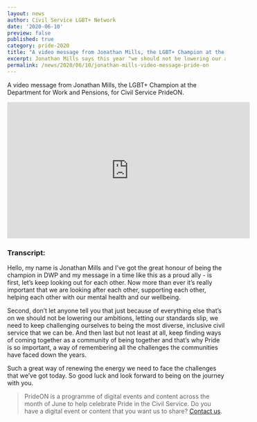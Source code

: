 ```yaml
---
layout: news
author: Civil Service LGBT+ Network
date: '2020-06-10'
preview: false
published: true
category: pride-2020
title: "A video message from Jonathan Mills, the LGBT+ Champion at the Department for Work and Pensions"
excerpt: Jonathan Mills says this year "we should not be lowering our ambitions, letting our standards slip, we need to keep challenging ourselves to being the most diverse, inclusive Civil Service that we can be."
permalink: /news/2020/06/10/jonathan-mills-video-message-pride-on
---
```


A video message from Jonathan Mills, the LGBT+ Champion at the Department for Work and Pensions, for Civil Service PrideON. 

<iframe width="560" height="315" src="https://www.youtube.com/embed/F88y30Sla6o" frameborder="0" allow="accelerometer; autoplay; encrypted-media; gyroscope; picture-in-picture" allowfullscreen></iframe>


### Transcript: 

Hello, my name is Jonathan Mills and I’ve got the great honour of being the champion in DWP and my message in a time like this as a proud ally - is first, let’s keep looking out for each other. Now more than ever it’s really important that we are looking after each other, supporting each other, helping each other with our mental health and our wellbeing. 

Second, don’t let anyone tell you that just because of everything else that’s on we should not be lowering our ambitions, letting our standards slip, we need to keep challenging ourselves to being the most diverse, inclusive civil service that we can be. And then last but not least at all, keep finding ways of coming together as a community of being together and that’s why Pride is so important, a way of remembering all the challenges the communities have faced down the years. 

Such a great way of renewing the energy we need to face the challenges that we’ve got today. So good luck and look forward to being on the journey with you. 

> PrideON is a programme of digital events and content across the month of June to help celebrate Pride in the Civil Service. Do you have a digital event or content that you want us to share? [Contact us](/about/contact-us/).
